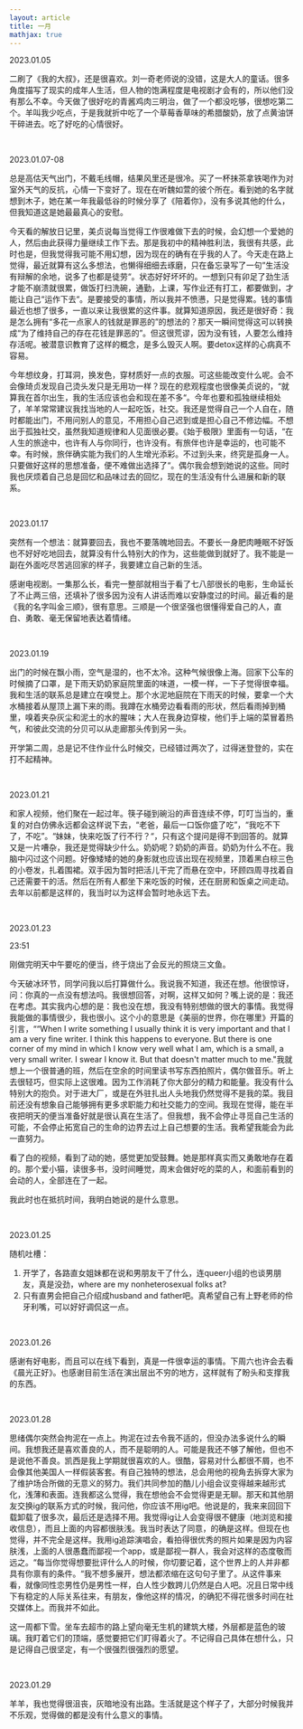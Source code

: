```yaml
---
layout: article
title: 一月
mathjax: true
---
```


2023.01.05   

二刷了《我的大叔》，还是很喜欢。刘一奇老师说的没错，这是大人的童话。很多角度描写了现实的成年人生活，但人物的饱满程度是电视剧才会有的，所以他们没有那么不幸。今天做了很好吃的青酱鸡肉三明治，做了一个都没吃够，很想吃第二个。羊叫我少吃点，于是我就折中吃了一个草莓香草味的希腊酸奶，放了点黄油饼干碎进去。吃了好吃的心情很好。  

&nbsp;

2023.01.07-08  

总是高估天气出门，不戴毛线帽，结果风里还是很冷。买了一杯抹茶拿铁喝作为对室外天气的反抗，心情一下变好了。现在在听魏如萱的彼个所在。看到她的名字就想到木子，她在某一年我最低谷的时候分享了《陪着你》，没有多说其他的什么，但我知道这是她最最真心的安慰。  

今天看的解放日记里，美贞说每当觉得工作很难做下去的时候，会幻想一个爱她的人，然后由此获得力量继续工作下去。那是我初中的精神胜利法，我很有共感，此时也是，但我觉得我可能不用幻想，因为现在的确有在乎我的人了。今天走在路上觉得，最近就算有这么多想法，也懒得细细去琢磨，只在备忘录写了一句”生活没有辩解的余地，说多了也都是徒劳“。状态好好坏坏的。一想到只有卯足了劲生活才能不崩溃就很累，做饭打扫洗碗，通勤，上课，写作业还有打工，都要做到，才能让自己“运作下去“。是要接受的事情，所以我并不愤懑，只是觉得累。钱的事情最近也想了很多，一直以来让我很累的这件事。就算知道原因，我还是很好奇：我是怎么拥有“多花一点家人的钱就是罪恶的”的想法的？那天一瞬间觉得这可以转换成“为了维持自己的存在花钱是罪恶的”。但这很荒谬，因为没有钱，人要怎么维持存活呢。被潜意识教育了这样的概念，是多么毁灭人啊。要detox这样的心病真不容易。  

今年想纹身，打耳洞，换发色，穿材质好一点的衣服。可这些能改变什么呢。会不会像琦贞发现自己烫头发只是无用功一样？现在的悲观程度也很像美贞说的，“就算我在首尔出生，我的生活应该也会和现在差不多“。今年也要和孤独继续相处了，羊羊常常建议我找当地的人一起吃饭，社交。我还是觉得自己一个人自在，随时都能出门，不用问别人的意见，不用担心自己迟到或是担心自己不修边幅。不想出于孤独社交，虽然我知道规律和人见面很必要。《始于极限》里面有一句话，“在人生的旅途中，也许有人与你同行，也许没有。有旅伴也许是幸运的，也可能不幸。有时候，旅伴确实能为我们的人生增光添彩。不过到头来，终究是孤身一人。只要做好这样的思想准备，便不难做出选择了“。偶尔我会想到她说的这些。同时我也厌烦着自己总是回忆和品味过去的回忆，现在的生活没有什么进展和新的联系。

&nbsp;

2023.01.17  

突然有一个想法：就算要回去，我也不要落魄地回去。不要长一身肥肉睡眠不好饭也不好好吃地回去，就算没有什么特别大的作为，这些能做到就好了。我不能是一副在外面吃尽苦逃回家的样子，我要建立自己新的生活。  
  
感谢电视剧。一集那么长，看完一整部就相当于看了七八部很长的电影，生命延长了不止两三倍，还填补了很多因为没有人讲话而难以安静度过的时间。最近看的是《我的名字叫金三顺》，很有意思。三顺是一个很坚强也很懂得爱自己的人，直白、勇敢、毫无保留地表达着情绪。

&nbsp;

2023.01.19  

出门的时候在飘小雨，空气是湿的，也不太冷。这种气候很像上海。回家下公车的时候摘了口罩，是下雨天奶奶家庭院里面的味道，一模一样，一下子觉得很幸福。我和生活的联系总是建立在嗅觉上。那个水泥地庭院在下雨天的时候，要拿一个大水桶接着从屋顶上漏下来的雨。我蹲在水桶旁边看看雨的形状，然后看雨掉到桶里，嗅着夹杂灰尘和泥土的水的腥味；大人在我身边穿梭，他们手上端的菜冒着热气，和彼此交流的分贝可以从走廊那头传到另一头。  

开学第二周，总是记不住作业什么时候交，已经错过两次了，过得迷登登的，实在打不起精神。

&nbsp;

2023.01.21  

和家人视频，他们聚在一起过年。筷子碰到碗沿的声音连续不停，叮叮当当的，重复的对白仿佛永远都会这样说下去，“老爸，最后一口饭你盛了吃”，“我吃不下了，不吃”。“妹妹，快来吃饭了行不行？“，只有这个提问是得不到回答的。就算又是一片嘈杂，我还是觉得缺少什么。奶奶呢？奶奶的声音。奶奶为什么不在。我脑中闪过这个问题。好像矮矮的她的身影就也应该出现在视频里，顶着黑白棕三色的小卷发，扎着围裙。双手因为暂时把活儿干完了而悬在空中，环顾四周寻找着自己还需要干的活。然后在所有人都坐下来吃饭的时候，还在厨房和饭桌之间走动。去年以前都是这样的，我当时以为这样会暂时地永远下去。

&nbsp;

2023.01.23

23:51

刚做完明天中午要吃的便当，终于烧出了会反光的照烧三文鱼。

今天破冰环节，同学问我以后打算做什么。我说我不知道，我还在想。他很惊讶，问：你真的一点没有想法吗。我很想回答，对啊，这样又如何？嘴上说的是：我还在考虑。其实我内心想的是：我也没在想，我没有特别想做的很大的事情。我觉得我能做的事情很少，我也很小。这个小的意思是《美丽的世界，你在哪里》开篇的引言，““When I write something I usually think it is very important and that I am a very fine writer. I think this happens to everyone. But there is one corner of my mind in which I know very well what I am, which is a small, a very small writer. I swear I know it. But that doesn't matter much to me."我就想上一个很普通的班，然后在空余的时间里读书写东西拍照片，偶尔做音乐。听上去很轻巧，但实际上这很难。因为工作消耗了你大部分的精力和能量。我没有什么特别大的抱负。对于进大厂，或是在外驻扎出人头地我仍然觉得不是我的菜。我目前还没有想象自己能够拥有更多求职能力和社交能力的空间。我现在觉得，能在半夜把明天的便当准备好就是很认真在生活了。但我想，我不会停止寻觅自己生活的可能，不会停止拓宽自己的生命的边界去过上自己想要的生活。我希望我能会为此一直努力。

看了白的视频，看到了动的她，感觉更加受鼓舞。她是那样真实而又勇敢地存在着的。那个爱小猫，读很多书，没时间睡觉，周末会做好吃的菜的人，和面前看到的会动的人，全部连在了一起。

我此时也在抵抗时间，我明白她说的是什么意思。

&nbsp;

2023.01.25

随机吐槽：
1. 开学了，各路直女姐妹都在说和男朋友干了什么，连queer小组的也谈男朋友，真是没劲，where are my nonheterosexual folks at?
2. 只有直男会把自己介绍成husband and father吧。真希望自己有上野老师的伶牙利嘴，可以好好调侃这一点。

&nbsp;

2023.01.26  

感谢有好电影，而且可以在线下看到，真是一件很幸运的事情。下周六也许会去看《晨光正好》。也感谢目前生活在演出层出不穷的地方，这样就有了盼头和支撑我的东西。

&nbsp;

2023.01.28 

思绪偶尔突然会拘泥在一点上。拘泥在过去令我不适的，但没办法多说什么的瞬间。我想我还是喜欢善良的人，而不是聪明的人。可能是我还不够了解他，但也不是说他不善良。凯西是我上学期就很喜欢的人。很酷，容易对什么都很不屑，也不会像其他美国人一样假装客套。有自己独特的想法，总会用他的视角去拆穿大家为了维护场合所做的无意义的努力。我们共同参加的酷儿小组会议变得越来越形式化，浅薄和表面。连我都这么觉得，我在想他会不会觉得更是无聊。那天和其他朋友交换ig的联系方式的时候，我问他，你应该不用ig吧。他说是的，我来来回回下载卸载了很多次，最后还是选择不用。我觉得ig让人会变得很不健康（地浏览和接收信息），而且上面的内容都很肤浅。我当时表达了同意，的确是这样。但现在也觉得，并不完全是这样。我用ig追踪演唱会，看拍得很优秀的照片如果是因为内容肤浅，上面的人很愚蠢而鄙视一个app，或是鄙视一群人，我会对这样的态度敬而远之。“每当你觉得想要批评什么人的时候，你切要记着，这个世界上的人并非都具有你禀有的条件。“我不想多展开，想法都浓缩在这句句子里了。从这件事来看，就像同性恋男性仍是男性一样，白人性少数跨儿仍然是白人吧。况且日常中线下有稳定的人际关系往来，有朋友，像他这样的情况，的确犯不得花很多时间在社交媒体上。而我并不如此。

这一周都下雪。坐车去超市的路上望向毫无生机的建筑大楼，外层都是蓝色的玻璃。我盯着它们的顶端，感觉要把它们盯得着火了。不记得自己具体在想什么，只是记得自己很坚定，有一个很强烈很强烈的愿望。

&nbsp;

2023.01.29  

羊羊，我也觉得很沮丧，灰暗地没有出路。生活就是这个样子了，大部分时候我并不乐观，觉得做的都是没有什么意义的事情。

